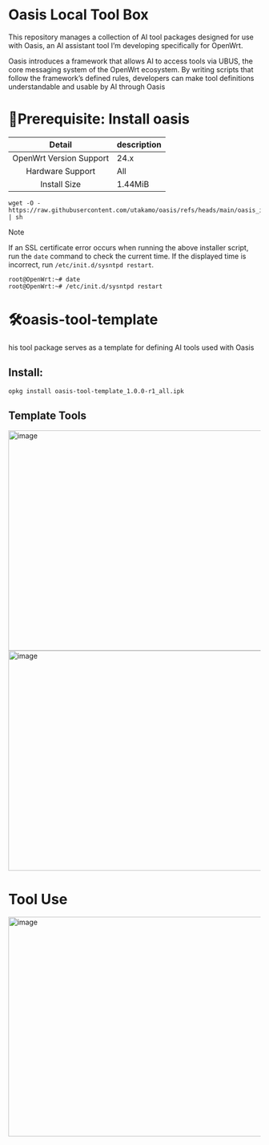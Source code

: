 # Oasis Local Tool Box
This repository manages a collection of AI tool packages designed for use with Oasis, an AI assistant tool I’m developing specifically for OpenWrt.    

Oasis introduces a framework that allows AI to access tools via UBUS, the core messaging system of the OpenWrt ecosystem.
By writing scripts that follow the framework’s defined rules, developers can make tool definitions understandable and usable by AI through Oasis


# 🚀Prerequisite: Install oasis

|  Detail  |         description       |
| :---: | :---  |
|  OpenWrt Version Support    |   24.x   |
|  Hardware Support |   All  |
|  Install Size |  1.44MiB  |

```
wget -O - https://raw.githubusercontent.com/utakamo/oasis/refs/heads/main/oasis_installer.sh | sh
```
> [!NOTE]
> If an SSL certificate error occurs when running the above installer script, run the `date` command to check the current time. If the displayed time is incorrect, run `/etc/init.d/sysntpd restart`.
> ```
> root@OpenWrt:~# date
> root@OpenWrt:~# /etc/init.d/sysntpd restart
> ```

# 🛠️oasis-tool-template
his tool package serves as a template for defining AI tools used with Oasis

## Install:  
```
opkg install oasis-tool-template_1.0.0-r1_all.ipk
```
## Template Tools
<img width="947" height="439" alt="image" src="https://github.com/user-attachments/assets/64dc5250-266f-4e4f-b0f6-f89a987b0e90" />
<img width="947" height="439" alt="image" src="https://github.com/user-attachments/assets/3af40cee-db26-4ae3-9621-4d40f966470e" />

# Tool Use
<img width="944" height="438" alt="image" src="https://github.com/user-attachments/assets/610b94b8-3adf-4580-9a77-3e955c8ba7af" />

